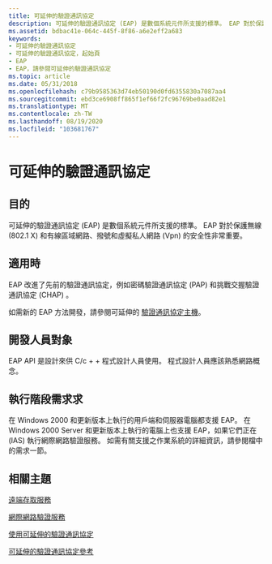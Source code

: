 ```yaml
---
title: 可延伸的驗證通訊協定
description: 可延伸的驗證通訊協定 (EAP) 是數個系統元件所支援的標準。 EAP 對於保護無線 (802.1 X) 和有線區域網路、撥號和虛擬私人網路 (Vpn) 的安全性非常重要。
ms.assetid: bdbac41e-064c-445f-8f86-a6e2eff2a683
keywords:
- 可延伸的驗證通訊協定
- 可延伸的驗證通訊協定，起始頁
- EAP
- EAP，請參閱可延伸的驗證通訊協定
ms.topic: article
ms.date: 05/31/2018
ms.openlocfilehash: c79b9585363d74eb50190d0fd6355830a7087aa4
ms.sourcegitcommit: ebd3ce6908ff865f1ef66f2fc96769be0aad82e1
ms.translationtype: MT
ms.contentlocale: zh-TW
ms.lasthandoff: 08/19/2020
ms.locfileid: "103681767"
---
```

# <a name="extensible-authentication-protocol"></a>可延伸的驗證通訊協定

## <a name="purpose"></a>目的

可延伸的驗證通訊協定 (EAP) 是數個系統元件所支援的標準。 EAP 對於保護無線 (802.1 X) 和有線區域網路、撥號和虛擬私人網路 (Vpn) 的安全性非常重要。

## <a name="where-applicable"></a>適用時

EAP 改進了先前的驗證通訊協定，例如密碼驗證通訊協定 (PAP) 和挑戰交握驗證通訊協定 (CHAP) 。

如需新的 EAP 方法開發，請參閱可延伸的 [驗證通訊協定主機](../eaphost/portal.md)。

## <a name="developer-audience"></a>開發人員對象

EAP API 是設計來供 C/c + + 程式設計人員使用。 程式設計人員應該熟悉網路概念。

## <a name="run-time-requirements"></a>執行階段需求求

在 Windows 2000 和更新版本上執行的用戶端和伺服器電腦都支援 EAP。 在 Windows 2000 Server 和更新版本上執行的電腦上也支援 EAP，如果它們正在 (IAS) 執行網際網路驗證服務。 如需有關支援之作業系統的詳細資訊，請參閱檔中的需求一節。

## <a name="related-topics"></a>相關主題

<dl> <dt>


</dt> <dt>

[遠端存取服務](/windows/desktop/RRAS/remote-access-start-page)
</dt> <dt>


</dt> <dt>

[網際網路驗證服務](/windows/desktop/Nps/ias-extensions)
</dt> <dt>


</dt> <dt>

[使用可延伸的驗證通訊協定](about-extenstible-authentication-protocol-and-eaphhost.md)
</dt> <dt>


</dt> <dt>

[可延伸的驗證通訊協定參考](extensible-authentication-protocol-reference.md)
</dt> </dl>

 

 